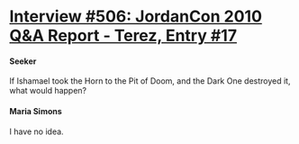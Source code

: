 # [Interview #506: JordanCon 2010 Q&A Report - Terez, Entry #17](https://www.theoryland.com/intvmain.php?i=506#17)

#### Seeker

If Ishamael took the Horn to the Pit of Doom, and the Dark One destroyed it, what would happen?

#### Maria Simons

I have no idea.

